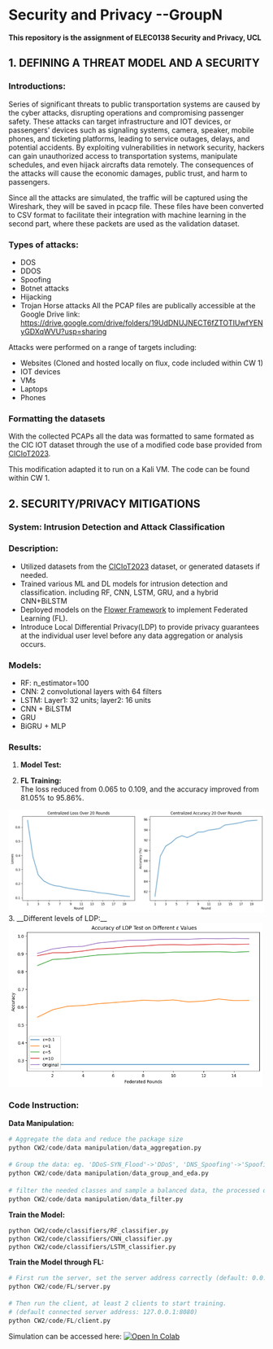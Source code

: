 # Security and Privacy --GroupN  
__This repository is the assignment of ELEC0138 Security and Privacy, UCL__   

## 1. DEFINING A THREAT MODEL AND A SECURITY
### Introductions:
Series of significant threats to public transportation systems are caused by the cyber attacks, disrupting operations and compromising passenger safety. These attacks can target infrastructure and IOT devices, or passengers' devices such as signaling systems, camera, speaker, mobile phones, and ticketing platforms, leading to service outages, delays, and potential accidents. By exploiting vulnerabilities in network security, hackers can gain unauthorized access to transportation systems, manipulate schedules, and even hijack aircrafts data remotely. The consequences of the attacks will cause the economic damages, public trust, and harm to passengers.

Since all the attacks are simulated, the traffic will be captured using the Wireshark, they will be saved in pcacp file. These files have been converted to CSV format to facilitate their integration with machine learning in the second part, where these packets are used as the validation dataset.

### Types of attacks:
- DOS
- DDOS
- Spoofing
- Botnet attacks
- Hijacking
- Trojan Horse attacks
All the PCAP files are publically accessible at the Google Drive link: https://drive.google.com/drive/folders/19UdDNUJNECT6fZTOTIUwfYENyGDXqWVU?usp=sharing

Attacks were performed on a range of targets including:
- Websites (Cloned and hosted locally on flux, code included within CW 1)
- IOT devices
- VMs
- Laptops
- Phones

### Formatting the datasets
With the collected PCAPs all the data was formatted to same formated as the CIC IOT dataset through the use of a modified code base provided from  [CICIoT2023](https://www.unb.ca/cic/datasets/iotdataset-2023.html).

This modification adapted it to run on a Kali VM. The code can be found within CW 1.


## 2. SECURITY/PRIVACY MITIGATIONS
### System: Intrusion Detection and Attack Classification
### Description:
- Utilized datasets from the [CICIoT2023](https://www.unb.ca/cic/datasets/iotdataset-2023.html) dataset, or generated datasets if needed.
- Trained various ML and DL models for intrusion detection and classification. including RF, CNN, LSTM, GRU, and a hybrid CNN+BiLSTM
- Deployed models on the [Flower Framework](https://flower.ai/) to implement Federated Learning (FL).
- Introduce Local Differential Privacy(LDP) to provide privacy guarantees at the individual user level before any data aggregation or analysis occurs.

### Models:  
- RF: n_estimator=100
- CNN: 2 convolutional layers with 64 filters  
- LSTM: Layer1: 32 units; layer2: 16 units
- CNN + BiLSTM
- GRU
- BiGRU + MLP

### Results:  
1. __Model Test:__  

2. __FL Training:__   
The loss reduced from 0.065 to 0.109, and the accuracy improved from 81.05% to 95.86%.
<img src="CW2/imgs/FLaccloss.png" alt="FLtest" width="700">
3. __Different levels of LDP:__
<img src="CW2/imgs/LDP.png" alt="FLtest" width="500">

### Code Instruction:   
__Data Manipulation:__
```python
# Aggregate the data and reduce the package size
python CW2/code/data manipulation/data_aggregation.py

# Group the data: eg. 'DDoS-SYN_Flood'->'DDoS', 'DNS_Spoofing'->'Spoofing'
python CW2/code/data manipulation/data_group_and_eda.py

# filter the needed classes and sample a balanced data, the processed data will be stored under /datasets folder  
python CW2/code/data manipulation/data_filter.py
```
__Train the Model:__
```
python CW2/code/classifiers/RF_classifier.py   
python CW2/code/classifiers/CNN_classifier.py
python CW2/code/classifiers/LSTM_classifier.py
```

__Train the Model through FL:__  
```python
# First run the server, set the server address correctly (default: 0.0.0.0:8080)
python CW2/code/FL/server.py

# Then run the client, at least 2 clients to start training.
# (default connected server address: 127.0.0.1:8080)
python CW2/code/FL/client.py
```

Simulation can be accessed here: [![Open In Colab](https://colab.research.google.com/assets/colab-badge.svg)](https://colab.research.google.com/drive/1kbpPHU2B1tlXQX1mixUxZ4PE2nTpAJWm?usp=sharing)

